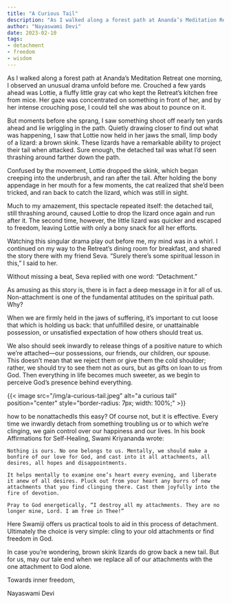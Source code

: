 ```yaml
---
title: "A Curious Tail"
description: "As I walked along a forest path at Ananda’s Meditation Retreat one morning, I observed an unusual drama unfold before me. Crouched a few yards ahead was Lottie, a fluffy little gray cat who kept the Retreat’s kitchen free from mice. Her gaze was concentrated on something in front of her, and by her intense crouching pose, I could tell she was about to pounce on it."
author: "Nayaswami Devi"
date: 2023-02-10
tags:
- detachment
- freedom
- wisdom
---
```


As I walked along a forest path at Ananda’s Meditation Retreat one morning, I observed an unusual drama unfold before me. Crouched a few yards ahead was Lottie, a fluffy little gray cat who kept the Retreat’s kitchen free from mice. Her gaze was concentrated on something in front of her, and by her intense crouching pose, I could tell she was about to pounce on it.

But moments before she sprang, I saw something shoot off nearly ten yards ahead and lie wriggling in the path. Quietly drawing closer to find out what was happening, I saw that Lottie now held in her jaws the small, limp body of a lizard: a brown skink. These lizards have a remarkable ability to project their tail when attacked. Sure enough, the detached tail was what I’d seen thrashing around farther down the path.

Confused by the movement, Lottie dropped the skink, which began creeping into the underbrush, and ran after the tail. After holding the bony appendage in her mouth for a few moments, the cat realized that she’d been tricked, and ran back to catch the lizard, which was still in sight.

Much to my amazement, this spectacle repeated itself: the detached tail, still thrashing around, caused Lottie to drop the lizard once again and run after it. The second time, however, the little lizard was quicker and escaped to freedom, leaving Lottie with only a bony snack for all her efforts.

Watching this singular drama play out before me, my mind was in a whirl. I continued on my way to the Retreat’s dining room for breakfast, and shared the story there with my friend Seva. “Surely there’s some spiritual lesson in this,” I said to her.

Without missing a beat, Seva replied with one word: “Detachment.”

As amusing as this story is, there is in fact a deep message in it for all of us. Non-attachment is one of the fundamental attitudes on the spiritual path. Why?

When we are firmly held in the jaws of suffering, it’s important to cut loose that which is holding us back: that unfulfilled desire, or unattainable possession, or unsatisfied expectation of how others should treat us.

We also should seek inwardly to release things of a positive nature to which we’re attached—our possessions, our friends, our children, our spouse. This doesn’t mean that we reject them or give them the cold shoulder; rather, we should try to see them not as ours, but as gifts on loan to us from God. Then everything in life becomes much sweeter, as we begin to perceive God’s presence behind everything.

{{< image src="/img/a-curious-tail.jpeg" alt="a curious tail" position="center" style="border-radius: 7px; width: 100%;" >}}

how to be nonattachedIs this easy? Of course not, but it is effective. Every time we inwardly detach from something troubling us or to which we’re clinging, we gain control over our happiness and our lives. In his book Affirmations for Self-Healing, Swami Kriyananda wrote:

```
Nothing is ours. No one belongs to us. Mentally, we should make a bonfire of our love for God, and cast into it all attachments, all desires, all hopes and disappointments.

It helps mentally to examine one’s heart every evening, and liberate it anew of all desires. Pluck out from your heart any burrs of new attachments that you find clinging there. Cast them joyfully into the fire of devotion.

Pray to God energetically, “I destroy all my attachments. They are no longer mine, Lord. I am free in Thee!”
```

Here Swamiji offers us practical tools to aid in this process of detachment. Ultimately the choice is very simple: cling to your old attachments or find freedom in God.

In case you’re wondering, brown skink lizards do grow back a new tail. But for us, may our tale end when we replace all of our attachments with the one attachment to God alone.

Towards inner freedom,

Nayaswami Devi
